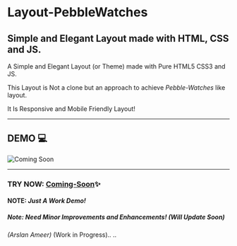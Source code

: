 # Layout-PebbleWatches

## Simple and Elegant Layout made with HTML, CSS and JS.

A Simple and Elegant Layout (or Theme) made with Pure HTML5 CSS3 and JS.

This Layout is Not a clone but an approach to achieve *Pebble-Watches* like layout.

It Is Responsive and Mobile Friendly Layout!

---
## DEMO  💻
![Coming Soon]()

---
### TRY NOW: [Coming-Soon]()✨

#### NOTE: **_Just A Work Demo!_**
##### Note: Need Minor Improvements and Enhancements! (Will Update Soon)

_(Arslan Ameer)_
(Work in Progress). .  
 . .  
 